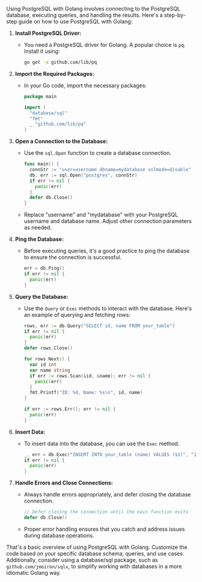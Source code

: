 Using PostgreSQL with Golang involves connecting to the PostgreSQL database, executing queries, and handling the results. Here's a step-by-step guide on how to use PostgreSQL with Golang:

1. **Install PostgreSQL Driver:**
   - You need a PostgreSQL driver for Golang. A popular choice is `pq`. Install it using:

     ```bash
     go get -u github.com/lib/pq
     ```

2. **Import the Required Packages:**
   - In your Go code, import the necessary packages:

     ```go
     package main

     import (
       "database/sql"
       "fmt"
       _ "github.com/lib/pq"
     )
     ```

3. **Open a Connection to the Database:**
   - Use the `sql.Open` function to create a database connection.

     ```go
     func main() {
       connStr := "user=username dbname=mydatabase sslmode=disable"
       db, err := sql.Open("postgres", connStr)
       if err != nil {
         panic(err)
       }
       defer db.Close()
     }
     ```

   - Replace "username" and "mydatabase" with your PostgreSQL username and database name. Adjust other connection parameters as needed.

4. **Ping the Database:**
   - Before executing queries, it's a good practice to ping the database to ensure the connection is successful.

     ```go
     err = db.Ping()
     if err != nil {
       panic(err)
     }
     ```

5. **Query the Database:**
   - Use the `Query` or `Exec` methods to interact with the database. Here's an example of querying and fetching rows:

     ```go
     rows, err := db.Query("SELECT id, name FROM your_table")
     if err != nil {
       panic(err)
     }
     defer rows.Close()

     for rows.Next() {
       var id int
       var name string
       if err := rows.Scan(&id, &name); err != nil {
         panic(err)
       }
       fmt.Printf("ID: %d, Name: %s\n", id, name)
     }

     if err := rows.Err(); err != nil {
       panic(err)
     }
     ```

6. **Insert Data:**
   - To insert data into the database, you can use the `Exec` method.

     ```go
     _, err = db.Exec("INSERT INTO your_table (name) VALUES ($1)", "John Doe")
     if err != nil {
       panic(err)
     }
     ```

7. **Handle Errors and Close Connections:**
   - Always handle errors appropriately, and defer closing the database connection.

     ```go
     // Defer closing the connection until the main function exits
     defer db.Close()
     ```

   - Proper error handling ensures that you catch and address issues during database operations.

That's a basic overview of using PostgreSQL with Golang. Customize the code based on your specific database schema, queries, and use cases. Additionally, consider using a database/sql package, such as `github.com/jmoiron/sqlx`, to simplify working with databases in a more idiomatic Golang way.